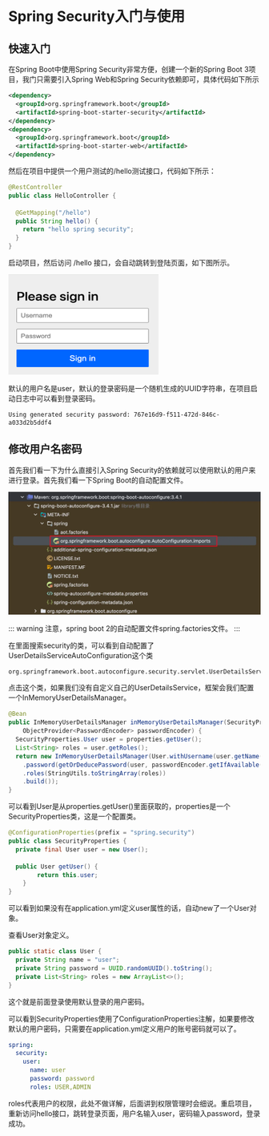 # Spring Security入门与使用

## 快速入门

在Spring Boot中使用Spring Security非常方便，创建一个新的Spring Boot 3项目，我门只需要引入Spring Web和Spring Security依赖即可，具体代码如下所示

``` pom.xml
<dependency>
  <groupId>org.springframework.boot</groupId>
  <artifactId>spring-boot-starter-security</artifactId>
</dependency>
<dependency>
  <groupId>org.springframework.boot</groupId>
  <artifactId>spring-boot-starter-web</artifactId>
</dependency>
```

然后在项目中提供一个用户测试的/hello测试接口，代码如下所示：

``` HelloController.java
@RestController
public class HelloController {

  @GetMapping("/hello")
  public String hello() {
    return "hello spring security";
  }
}
```

启动项目，然后访问 /hello 接口，会自动跳转到登陆页面，如下图所示。

<img src="./figures/login.png" width = "300" height = "200" alt="登录页面" />

默认的用户名是user，默认的登录密码是一个随机生成的UUID字符串，在项目启动日志中可以看到登录密码。

```
Using generated security password: 767e16d9-f511-472d-846c-a033d2b5ddf4
```

## 修改用户名密码

首先我们看一下为什么直接引入Spring Security的依赖就可以使用默认的用户来进行登录。首先我们看一下Spring Boot的自动配置文件。

![spring-boot-autoconfigure](./figures/spring-boot-autoconfig.png)

::: warning
注意，spring boot 2的自动配置文件spring.factories文件。
:::

在里面搜索security的类，可以看到自动配置了UserDetailsServiceAutoConfiguration这个类

```
org.springframework.boot.autoconfigure.security.servlet.UserDetailsServiceAutoConfiguration
```

点击这个类，如果我们没有自定义自己的UserDetailsService，框架会我们配置一个InMemoryUserDetailsManager。

``` UserDetailsServiceAutoConfiguration.java
@Bean
public InMemoryUserDetailsManager inMemoryUserDetailsManager(SecurityProperties properties,
    ObjectProvider<PasswordEncoder> passwordEncoder) {
  SecurityProperties.User user = properties.getUser();
  List<String> roles = user.getRoles();
  return new InMemoryUserDetailsManager(User.withUsername(user.getName())
    .password(getOrDeducePassword(user, passwordEncoder.getIfAvailable()))
    .roles(StringUtils.toStringArray(roles))
    .build());
}
```

可以看到User是从properties.getUser()里面获取的，properties是一个SecurityProperties类，这是一个配置类。

``` SecurityProperties.java
@ConfigurationProperties(prefix = "spring.security")
public class SecurityProperties {
  private final User user = new User();

  public User getUser() {
		return this.user;
	}
}
```

可以看到如果没有在application.yml定义user属性的话，自动new了一个User对象。

查看User对象定义。

``` SecurityProperties.java
public static class User {
  private String name = "user";
  private String password = UUID.randomUUID().toString();
  private List<String> roles = new ArrayList<>();
}
```
这个就是前面登录使用默认登录的用户密码。

可以看到SecurityProperties使用了ConfigurationProperties注解，如果要修改默认的用户密码，只需要在application.yml定义用户的账号密码就可以了。

``` application.yml
spring:
  security:
    user:
      name: user
      password: password
      roles: USER,ADMIN
```

roles代表用户的权限，此处不做详解，后面讲到权限管理时会细说。重启项目，重新访问hello接口，跳转登录页面，用户名输入user，密码输入password，登录成功。
